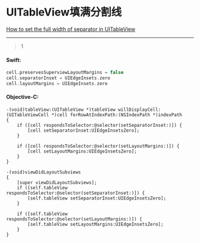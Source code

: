 # UITableView填满分割线
[How to set the full width of separator in UITableView](https://stackoverflow.com/questions/26519248/how-to-set-the-full-width-of-separator-in-uitableview)

___



> 1

#### Swift:

```swift
cell.preservesSuperviewLayoutMargins = false
cell.separatorInset = UIEdgeInsets.zero
cell.layoutMargins = UIEdgeInsets.zero
```

#### Objective-C:

```objc
-(void)tableView:(UITableView *)tableView willDisplayCell:(UITableViewCell *)cell forRowAtIndexPath:(NSIndexPath *)indexPath
{
    if ([cell respondsToSelector:@selector(setSeparatorInset:)]) {
        [cell setSeparatorInset:UIEdgeInsetsZero];
    }

    if ([cell respondsToSelector:@selector(setLayoutMargins:)]) {
        [cell setLayoutMargins:UIEdgeInsetsZero];
    }
}

-(void)viewDidLayoutSubviews
{
    [super viewDidLayoutSubviews];
    if ([self.tableView respondsToSelector:@selector(setSeparatorInset:)]) {
        [self.tableView setSeparatorInset:UIEdgeInsetsZero];
    }

    if ([self.tableView respondsToSelector:@selector(setLayoutMargins:)]) {
        [self.tableView setLayoutMargins:UIEdgeInsetsZero];
    }
}
```